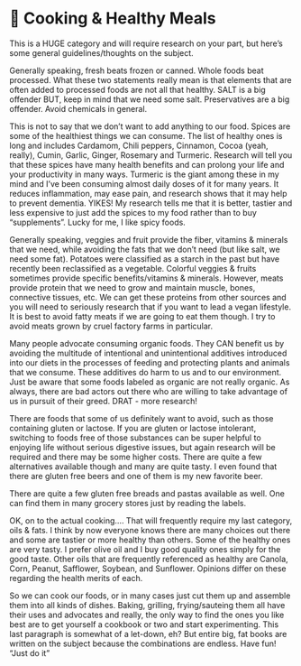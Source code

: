 # 🍲 Cooking & Healthy Meals

This is a HUGE category and will require research on your part, but here’s some general
guidelines/thoughts on the subject.

Generally speaking, fresh beats frozen or canned. Whole foods beat processed. What these
two statements really mean is that elements that are often added to processed foods are not
all that healthy. SALT is a big offender BUT, keep in mind that we need some salt.
Preservatives are a big offender. Avoid chemicals in general.

This is not to say that we don’t want to add anything to our food. Spices are some of the
healthiest things we can consume. The list of healthy ones is long and includes Cardamom,
Chili peppers, Cinnamon, Cocoa (yeah, really), Cumin, Garlic, Ginger, Rosemary and Turmeric.
Research will tell you that these spices have many health benefits and can prolong your life
and your productivity in many ways. Turmeric is the giant among these in my mind and I’ve
been consuming almost daily doses of it for many years. It reduces inflammation, may ease
pain, and research shows that it may help to prevent dementia. YIKES! My research tells me
that it is better, tastier and less expensive to just add the spices to my food rather than to buy
“supplements”. Lucky for me, I like spicy foods.

Generally speaking, veggies and fruit provide the fiber, vitamins & minerals that we need,
while avoiding the fats that we don’t need (but like salt, we need some fat). Potatoes were
classified as a starch in the past but have recently been reclassified as a vegetable. Colorful
veggies & fruits sometimes provide specific benefits/vitamins & minerals. However, meats
provide protein that we need to grow and maintain muscle, bones, connective tissues, etc.
We can get these proteins from other sources and you will need to seriously research that if
you want to lead a vegan lifestyle. It is best to avoid fatty meats if we are going to eat them
though. I try to avoid meats grown by cruel factory farms in particular.

Many people advocate consuming organic foods. They CAN benefit us by avoiding the
multitude of intentional and unintentional additives introduced into our diets in the processes
of feeding and protecting plants and animals that we consume. These additives do harm to us
and to our environment. Just be aware that some foods labeled as organic are not really
organic. As always, there are bad actors out there who are willing to take advantage of us in
pursuit of their greed. DRAT - more research!

There are foods that some of us definitely want to avoid, such as those containing gluten or
lactose. If you are gluten or lactose intolerant, switching to foods free of those substances can
be super helpful to enjoying life without serious digestive issues, but again research will be
required and there may be some higher costs. There are quite a few alternatives available
though and many are quite tasty. I even found that there are gluten free beers and one of
them is my new favorite beer.

There are quite a few gluten free breads and pastas available as well. One can find them in
many grocery stores just by reading the labels.

OK, on to the actual cooking…. That will frequently require my last category, oils & fats. I
think by now everyone knows there are many choices out there and some are tastier or more
healthy than others. Some of the healthy ones are very tasty. I prefer olive oil and I buy good
quality ones simply for the good taste. Other oils that are frequently referenced as healthy
are Canola, Corn, Peanut, Safflower, Soybean, and Sunflower. Opinions differ on these
regarding the health merits of each.

So we can cook our foods, or in many cases just cut them up and assemble them into all kinds
of dishes. Baking, grilling, frying/sauteing them all have their uses and advocates and really,
the only way to find the ones you like best are to get yourself a cookbook or two and start
experimenting. This last paragraph is somewhat of a let-down, eh? But entire big, fat books
are written on the subject because the combinations are endless. Have fun! “Just do it”
